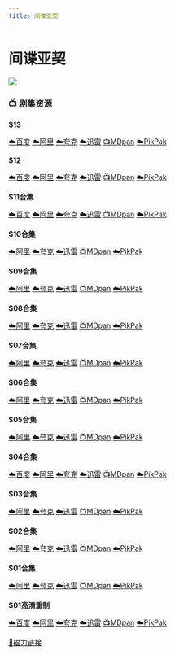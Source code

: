 ```yaml
---
title: 间谍亚契
---
```


# 间谍亚契
![](/image/间谍亚契.webp)

### 📺 剧集资源

**S13** <Badge type="tip" text="网飞官中" />

[☁️百度](https://pan.baidu.com/s/182s-bAXZEtH35CwrYw8LpQ?pwd=s8sq)  [☁️阿里](https://www.aliyundrive.com/s/2iwqcH5UVW2)  [☁️夸克](https://pan.quark.cn/s/ab409e750646)  [☁️迅雷](https://pan.xunlei.com/s/VNnhCqVA6WxXC_eOBiyJ5LhJA1?pwd=6yt9#)  [📺MDpan](https://pan.mdsub.top/zh-CN/%E9%97%B4%E8%B0%8D%E4%BA%9A%E5%A5%91/)  [☁️PikPak](https://mypikpak.com/s/VNmWORQrPp2tU0AMeCpmtjT8o1)

**S12** <Badge type="warning" text="漫迪MDsub" /> <Badge type="tip" text="网飞官中" />

[☁️百度](https://pan.baidu.com/s/1TmN-Pi2IstKAQ3jjHXHWlA?pwd=9ryf)  [☁️阿里](https://www.aliyundrive.com/s/2iwqcH5UVW2)  [☁️夸克](https://pan.quark.cn/s/ab409e750646)  [☁️迅雷](https://pan.xunlei.com/s/VNnhCth-NHs2eqzeLKvZ3reEA1?pwd=sup3#)  [📺MDpan](https://pan.mdsub.top/zh-CN/%E9%97%B4%E8%B0%8D%E4%BA%9A%E5%A5%91/)  [☁️PikPak](https://mypikpak.com/s/VNmWORQrPp2tU0AMeCpmtjT8o1)

**S11合集** <Badge type="warning" text="漫迪MDsub" />

[☁️百度](https://pan.baidu.com/s/10kfz9SUeA4CiSwjASlPXuQ?pwd=gs5h)  [☁️阿里](https://www.aliyundrive.com/s/2iwqcH5UVW2)  [☁️夸克](https://pan.quark.cn/s/ab409e750646)  [☁️迅雷](https://pan.xunlei.com/s/VNnhCxcmxzc0mf6COBL26RnyA1?pwd=ivy2#)  [📺MDpan](https://pan.mdsub.top/zh-CN/%E9%97%B4%E8%B0%8D%E4%BA%9A%E5%A5%91/)  [☁️PikPak](https://mypikpak.com/s/VNmWORQrPp2tU0AMeCpmtjT8o1)

**S10合集** <Badge type="warning" text="漫迪MDsub" />

[☁️阿里](https://www.aliyundrive.com/s/2iwqcH5UVW2)  [☁️夸克](https://pan.quark.cn/s/ab409e750646)  [☁️迅雷](https://pan.xunlei.com/s/VNnhDblWPvig4EHVzzy71PAGA1?pwd=paes#)  [📺MDpan](https://pan.mdsub.top/zh-CN/%E9%97%B4%E8%B0%8D%E4%BA%9A%E5%A5%91/)  [☁️PikPak](https://mypikpak.com/s/VNmWORQrPp2tU0AMeCpmtjT8o1)

**S09合集** <Badge type="warning" text="漫迪MDsub" />

[☁️阿里](https://www.aliyundrive.com/s/2iwqcH5UVW2)  [☁️夸克](https://pan.quark.cn/s/ab409e750646)  [☁️迅雷](https://pan.xunlei.com/s/VNnhDZUS033Ge88FC4P3KL92A1?pwd=uie8#)  [📺MDpan](https://pan.mdsub.top/zh-CN/%E9%97%B4%E8%B0%8D%E4%BA%9A%E5%A5%91/)  [☁️PikPak](https://mypikpak.com/s/VNmWORQrPp2tU0AMeCpmtjT8o1)

**S08合集** <Badge type="warning" text="漫迪MDsub" />

[☁️阿里](https://www.aliyundrive.com/s/2iwqcH5UVW2)  [☁️夸克](https://pan.quark.cn/s/ab409e750646)  [☁️迅雷](https://pan.xunlei.com/s/VNnhDVx1gIXcHGWlwnCiT5Z8A1?pwd=ruww#)  [📺MDpan](https://pan.mdsub.top/zh-CN/%E9%97%B4%E8%B0%8D%E4%BA%9A%E5%A5%91/)  [☁️PikPak](https://mypikpak.com/s/VNmWORQrPp2tU0AMeCpmtjT8o1)

**S07合集** <Badge type="warning" text="漫迪MDsub" />

[☁️阿里](https://www.aliyundrive.com/s/2iwqcH5UVW2)  [☁️夸克](https://pan.quark.cn/s/ab409e750646)  [☁️迅雷](https://pan.xunlei.com/s/VNnhDSUDr8hDFyVj4Ow7LvxkA1?pwd=duax#)  [📺MDpan](https://pan.mdsub.top/zh-CN/%E9%97%B4%E8%B0%8D%E4%BA%9A%E5%A5%91/)  [☁️PikPak](https://mypikpak.com/s/VNmWORQrPp2tU0AMeCpmtjT8o1)

**S06合集** <Badge type="tip" text="人人YYeTs" />

[☁️阿里](https://www.aliyundrive.com/s/2iwqcH5UVW2)  [☁️夸克](https://pan.quark.cn/s/ab409e750646)  [☁️迅雷](https://pan.xunlei.com/s/VNnhDO6hFOS_WhBc_ZmHAbioA1?pwd=ssm5#)  [📺MDpan](https://pan.mdsub.top/zh-CN/%E9%97%B4%E8%B0%8D%E4%BA%9A%E5%A5%91/)  [☁️PikPak](https://mypikpak.com/s/VNmWORQrPp2tU0AMeCpmtjT8o1)

**S05合集** <Badge type="warning" text="漫迪MDsub" />

[☁️阿里](https://www.aliyundrive.com/s/2iwqcH5UVW2)  [☁️夸克](https://pan.quark.cn/s/ab409e750646)  [☁️迅雷](https://pan.xunlei.com/s/VNnhDK5q_lZK1r2qLZH1-61gA1?pwd=giu5#)  [📺MDpan](https://pan.mdsub.top/zh-CN/%E9%97%B4%E8%B0%8D%E4%BA%9A%E5%A5%91/)  [☁️PikPak](https://mypikpak.com/s/VNmWORQrPp2tU0AMeCpmtjT8o1)

**S04合集** <Badge type="warning" text="漫迪MDsub" /><Badge type="tip" text="DomLih译制" />

[☁️百度](https://pan.baidu.com/s/1-Ybr1NlpLqxgjPEXybdDdQ?pwd=33nm)  [☁️阿里](https://www.aliyundrive.com/s/2iwqcH5UVW2)  [☁️夸克](https://pan.quark.cn/s/ab409e750646)  [☁️迅雷](https://pan.xunlei.com/s/VNnhDGgZEAAr54C6qUJuYxyxA1?pwd=5784#)  [📺MDpan](https://pan.mdsub.top/zh-CN/%E9%97%B4%E8%B0%8D%E4%BA%9A%E5%A5%91/)  [☁️PikPak](https://mypikpak.com/s/VNmWORQrPp2tU0AMeCpmtjT8o1)

**S03合集** <Badge type="warning" text="漫迪MDsub" /><Badge type="tip" text="DomLih译制" />

[☁️阿里](https://www.aliyundrive.com/s/2iwqcH5UVW2)  [☁️夸克](https://pan.quark.cn/s/ab409e750646)  [☁️迅雷](https://pan.xunlei.com/s/VNnhDDHvNHs2eqzeLKvZ3vSZA1?pwd=6b8m#)  [📺MDpan](https://pan.mdsub.top/zh-CN/%E9%97%B4%E8%B0%8D%E4%BA%9A%E5%A5%91/)  [☁️PikPak](https://mypikpak.com/s/VNmWORQrPp2tU0AMeCpmtjT8o1)

**S02合集** <Badge type="warning" text="漫迪MDsub" />

[☁️阿里](https://www.aliyundrive.com/s/2iwqcH5UVW2)  [☁️夸克](https://pan.quark.cn/s/ab409e750646)  [☁️迅雷](https://pan.xunlei.com/s/VNnhD9CAuZa9f1p7PuoM4ZbSA1?pwd=p9ej#)  [📺MDpan](https://pan.mdsub.top/zh-CN/%E9%97%B4%E8%B0%8D%E4%BA%9A%E5%A5%91/)  [☁️PikPak](https://mypikpak.com/s/VNmWORQrPp2tU0AMeCpmtjT8o1)

**S01合集** <Badge type="warning" text="Girlsleft译制" /><Badge type="tip" text="人人YYeTs" />

[☁️阿里](https://www.aliyundrive.com/s/2iwqcH5UVW2)  [☁️夸克](https://pan.quark.cn/s/ab409e750646)  [☁️迅雷](https://pan.xunlei.com/s/VNnhD5JamkP7O8i9z1ArBIQKA1?pwd=xgbi#)  [📺MDpan](https://pan.mdsub.top/zh-CN/%E9%97%B4%E8%B0%8D%E4%BA%9A%E5%A5%91/)  [☁️PikPak](https://mypikpak.com/s/VNmWORQrPp2tU0AMeCpmtjT8o1)

**S01高清重制** <Badge type="warning" text="漫迪MDsub" />

[☁️百度](https://pan.baidu.com/s/1JAq54wtHlG8cxanfFydb_A?pwd=aym3)  [☁️阿里](https://www.aliyundrive.com/s/NAE5eqNvDYh)  [☁️夸克](https://pan.quark.cn/s/3bd0c7ad74ca)  [☁️迅雷](https://pan.xunlei.com/s/VNnhCS8cRGbc2ARQHQ4_ycNkA1?pwd=v3wz#)  [📺MDpan](https://pan.mdsub.top/zh-CN/%E9%97%B4%E8%B0%8D%E4%BA%9A%E5%A5%91/)  [☁️PikPak](https://mypikpak.com/s/VNmWORQrPp2tU0AMeCpmtjT8o1)

[🧲磁力链接](magnet:?xt=urn:btih:969f05d2cc15e2226ea11a1a3dc221f294ada5cc)
